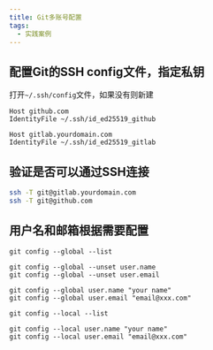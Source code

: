 ```yaml
---
title: Git多账号配置
tags: 
  - 实践案例
---
```


## 配置Git的SSH config文件，指定私钥

打开`~/.ssh/config`文件，如果没有则新建

<!--more-->

```
Host github.com
IdentityFile ~/.ssh/id_ed25519_github

Host gitlab.yourdomain.com
IdentityFile ~/.ssh/id_ed25519_gitlab
```

## 验证是否可以通过SSH连接

```bash
ssh -T git@gitlab.yourdomain.com
ssh -T git@github.com
```

## 用户名和邮箱根据需要配置

```
git config --global --list

git config --global --unset user.name
git config --global --unset user.email

git config --global user.name "your name"
git config --global user.email "email@xxx.com"

git config --local --list

git config --local user.name "your name"
git config --local user.email "email@xxx.com"
```

